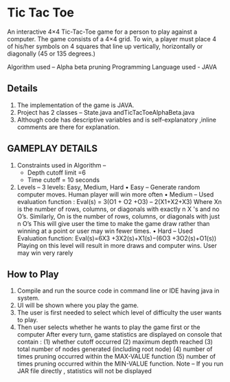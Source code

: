 # Tic Tac Toe 
An interactive 4×4 Tic-Tac-Toe game for a person to play against a computer. The game consists of a 4×4 grid. To win, a player must place 4 of his/her symbols on 4 squares that line up vertically, horizontally or diagonally (45 or 135 degrees.)

Algorithm used – Alpha beta pruning
Programming Language used - JAVA

## Details

1. The implementation of the game is JAVA.
2. Project has 2 classes – State.java andTicTacToeAlphaBeta.java
3. Although code has descriptive variables and is self-explanatory ,inline comments are there for explanation.

## GAMEPLAY DETAILS

1. Constraints used in Algorithm –
    - Depth cutoff limit =6
    - Time cutoff = 10 seconds
2. Levels – 3 levels: Easy, Medium, Hard
   • Easy – Generate random computer moves. Human player will win more often
   • Medium – Used evaluation function :
   Eval(s) = 3(O1 + O2 +O3) – 2(X1+X2+X3)
   Where Xn is the number of rows, columns, or diagonals with exactly n X 's and no O’s. Similarly, On is the number of rows, columns, or diagonals with just n O’s
   This will give user the time to make the game draw rather than winning at a point or user may win fewer times.
   • Hard – Used Evaluation function:
   Eval(s)=6X3 +3X2(s)+X1(s)−(6O3 +3O2(s)+O1(s))
   Playing on this level will result in more draws and computer wins. User may win very rarely

## How to Play

1. Compile and run the source code in command line or IDE having java in system.
2. UI will be shown where you play the game.
3. The user is first needed to select which level of difficulty the user wants to play.
4. Then user selects whether he wants to play the game first or the computer
After every turn, game statistics are displayed on console that contain :
(1) whether cutoff occurred
(2) maximum depth reached
(3) total number of nodes generated (including root node)
(4) number of times pruning occurred within the MAX-VALUE function
(5) number of times pruning occurred within the MIN-VALUE function.
Note – If you run JAR file directly , statistics will not be displayed

